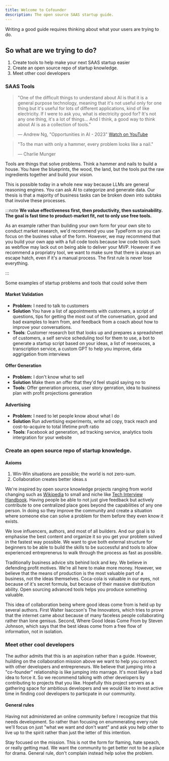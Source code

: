 ```yaml
---
title: Welcome to Cofounder
description: The open source SAAS startup guide.
---
```


Writing a good guide requires thinking about what your users are trying to do.

## So what are we trying to do?

1. Create tools to help make your next SAAS startup easier
1. Create an open source repo of startup knowledge.
1. Meet other cool developers

### SAAS Tools

> "One of the difficult things to understand about AI is that it is a general purpose technology, meaning that it's not useful only for one thing but it's useful for lots of different applications, kind of like electricity. If I were to ask you, what is electricity good for? It's not any one thing, it's a lot of things... And I think, a good way to think about AI is as a collection of tools."
>
> — Andrew Ng, "Opportunities in AI - 2023" [Watch on YouTube](https://www.youtube.com/watch?v=5p248yoa3oE)

> "To the man with only a hammer, every problem looks like a nail."
>
> — Charlie Munger

Tools are things that solve problems. Think a hammer and nails to build a house. You have the blueprints, the wood, the land, but the tools put the raw ingredients together and build your vision.

This is possible today in a whole new way because LLMs are general reasoning engines. You can ask AI to categorize and generate data. Our thesis is that a majority of business tasks can be broken down into subtaks that involve these processes.

:::note
**We value effectiveness first, then productivity, then sustainability. The goal is fast time to product-market fit, not to only use free tools.**

As an example rather than building your own form for your own site to conduct market research, we'd recommend you use TypeForm so you can focus on the busines value of the form. However, we may recommend that you build your own app with a full code tools because low code tools such as webflow may lack out on being able to deliver your MVP. However if we recommend a propriatry tool, we want to make sure that there is always an escape hatch, even if it's a manual process. The first rule is never lose everything.

:::

Some examples of startup problems and tools that could solve them

#### Market Validation

- **Problem:** I need to talk to customers
- **Solution** You have a list of appointments with customers, a script of questions, tips for getting the most out of the conversation, good and bad examples to learn from, and feedback from a coach about how to improve your conversations.
- **Tools**: Customer research bot that looks up and prepares a spreadsheet of customers, a self service scheduling tool for them to use, a bot to generate a startup script based on your ideas, a list of reserouces, a transcription service, a custom GPT to help you improve, data aggrigation from interviews

#### Offer Generation

- **Problem:** I don't know what to sell
- **Solution** Make them an offer that they'd feel stupid saying no to
- **Tools**: Offer generation process, user story genration, idea to business plan with profit projections generation

#### Advertising

- **Problem:** I need to let people know about what I do
- **Solution** Run advertising experiments, write ad copy, track reach and cost-to-acquire to total lifetime proft ratio
- **Tools**: Facebook ad generation, ad tracking service, analytics tools intergration for your website

### Create an open source repo of startup knowledge.

#### **Axioms**

1. Win-Win situations are possible; the world is not zero-sum.
1. Collaboration creates better ideas.s

We're inspired by open source knowledge projects ranging from world changing such as [Wikipedia](https://en.wikipedia.org/wiki/Wikipedia:About) to small and niche like [Tech Interview Handbook](https://github.com/yangshun/tech-interview-handbook). Having people be able to not just give feedback but actively contribute to one centralized place goes beyond the capabilities of any one person. In doing so they improve the community and create a situation where someone else can solve a problem for them before they even know it exists.

We love influencers, authors, and most of all builders. And our goal is to emphasise the best content and organize it so you get your problem solved in the fastest way possible. We want to give both external structure for beginners to be able to build the skills to be successful and tools to allow experienced entreprenerus to walk through the process as fast as possible.

Traditionally business advice sits behind lock and key. We believe in defending profit motives. We're all here to make more money. However, we believe that the means of production is the most valuable part of a business, not the ideas themselves. Coca-cola is valuable in our eyes, not because of it's secret formula, but because of their massive distribution ability. Open sourcing advanced tools helps you produce something valuable. 

This idea of collaboration being where good ideas come from is held up by several authors. First Walter Isaccson's The Innovators, which tries to prove that the internet came about because of many faceless people collaborating rather than lone genisus. Second, Where Good Ideas Come From by Steven Johnson, which says that the best ideas come from a free flow of information, not in isolation.

### Meet other cool developers

The author admits that this is an aspiration rather than a guide. However, huilding on the collaboration mission above we want to help you connect with other developers and entrepreneurs. We believe that jumping into a "co-founder" relationship is like jumping into marrage. It's most likely a bad idea to force it. So we recommend talking with other developers by contributing to projects that you like. Hopefully this project servers as a gathering space for ambitious developers and we would like to invest active time in finding cool developers to particpate in our community. 

#### General rules

Having not administered an online community before I recognize that this needs development. So rather than focusing on enummerating every rule we'll focus on just "what we want and don't want" and ask you help other to live up to the spirit rather than just the letter of this intention.

Stay focused on the mission. This is not the form for flaming, hate speach, or really getting mad. We want the community to get better not to be a place for drama. General rule, don't complain instead help solve the problem. 

